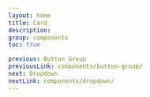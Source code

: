 ```yaml
---
layout: home
title: Card
description:
group: components
toc: true

previous: Button Group
previousLink: components/button-group/
next: Dropdown
nextLink: components/dropdown/
---
```


